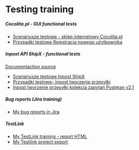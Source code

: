 # Testing training

##### Cocolita.pl - GUI functional tests
* [Scenariusze testowe - sklep internetowy Cocolita.pl](Scenariusze_testowe_sklep_internetowy_Cocolita.pl.xlsx)
* [Przypadki testowe Rejestracja nowego użytkownika](Przypadki_testowe_Rejestracja_nowego_użytkownika.xlsx)

##### Inpost API ShipX - functional tests
[Documentaction source](https://dokumentacja-inpost.atlassian.net/wiki/spaces/PL/overview?homepageId=622760)

* [Scenariusze testowe Inpost ShipX](Scenariusze_testowe_Inpost_API_ShipX_v2.xlsx)
* [Przypadki testowe- inpost tworzenie przesyłki](TS_1_Przypadki_testowe_tworzenie_przesylek_v3(1).xlsx) 
* [Inpost tworzenie przesyłki kolekcja zapytań Postman v2.1](Inspost_tworzenie_nowej_przesylki.postman_collection.json) 


##### Bug reports (Jira training)
* [My bug reports in Jira](https://github.com/MonikaPich/Portfolio/tree/master/Jira)


##### TestLink
* [My TestLink training - report HTML](https://github.com/MonikaPich/Portfolio/blob/master/TestLink/TestLink_IAS_test_spec.html)
* [My Testlink project export](https://github.com/MonikaPich/Portfolio/blob/master/TestLink/Inpost%20API%20ShipX.testproject-deep(1).xml)